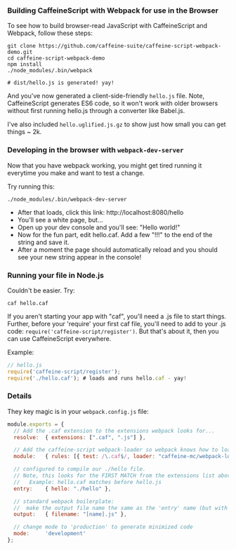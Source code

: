 ### Building CaffeineScript with Webpack for use in the Browser

To see how to build browser-read JavaScript with CaffeineScript and Webpack, follow these steps:

```shell
git clone https://github.com/caffeine-suite/caffeine-script-webpack-demo.git
cd caffeine-script-webpack-demo
npm install
./node_modules/.bin/webpack

# dist/hello.js is generated! yay!
```

And you've now generated a client-side-friendly `hello.js` file. Note, CaffeineScript generates ES6 code, so it won't work with older browsers without first running hello.js through a converter like Babel.js.

I've also included `hello.uglified.js.gz` to show just how small you can get things ~ 2k.

### Developing in the browser with `webpack-dev-server`

Now that you have webpack working, you might get tired running it everytime you make and want to test a change.

Try running this:

```shell
./node_modules/.bin/webpack-dev-server
```

* After that loads, click this link: http://localhost:8080/hello
* You'll see a white page, but...
* Open up your dev console and you'll see: "Hello world!"
* Now for the fun part, edit hello.caf. Add a few "!!!" to the end of the string and save it.
* After a moment the page should automatically reload and you should see your new string appear in the console!

### Running your file in Node.js

Couldn't be easier. Try:

```shell
caf hello.caf
```

If you aren't starting your app with "caf", you'll need a .js file to start things. Further, before your 'require' your first caf file, you'll need to add to your .js code: `require('caffeine-script/register')`. But that's about it, then you can use CaffeineScript everywhere.

Example:
```javascript
// hello.js
require('caffeine-script/register');
require('./hello.caf'); # loads and runs hello.caf - yay!
```


### Details

They key magic is in your `webpack.config.js` file:

```javascript
module.exports = {
  // Add the .caf extension to the extensions webpack looks for...
  resolve:  { extensions: [".caf", ".js"] },

  // Add the caffeine-script webpack-loader so webpack knows how to load caf files...
  module:   { rules: [{ test: /\.caf$/, loader: "caffeine-mc/webpack-loader" }]},

  // configured to compile our ./hello file.
  // Note, this looks for the FIRST MATCH from the extensions list above:
  //   Example: hello.caf matches before hello.js
  entry:    { hello: "./hello" },

  // standard webpack boilerplate:
  //  make the output file name the same as the 'entry' name (but with .js)
  output:   { filename: "[name].js" },

  // change mode to 'production' to generate minimized code
  mode:     'development'
};
```